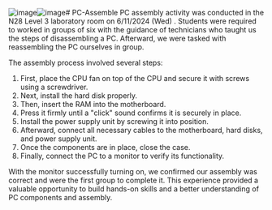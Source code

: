 ![image](https://github.com/user-attachments/assets/fa213897-e78c-4a30-a4b3-1c577d9c153d)![image](https://github.com/user-attachments/assets/e3f77bd0-53d6-4f34-baac-9e61955096a6)# PC-Assemble
PC assembly activity was conducted in the N28 Level 3 laboratory room on 6/11/2024 (Wed) . Students were required to worked in groups of six with the guidance of technicians who taught us the steps of disassembling a PC. Afterward, we were tasked with reassembling the PC ourselves in group.

The assembly process involved several steps: 
1. First, place the CPU fan on top of the CPU and secure it with screws using a screwdriver. 
2. Next, install the hard disk properly.   
3. Then, insert the RAM into the motherboard. 
4. Press it firmly until a "click" sound confirms it is securely in place. 
5. Install the power supply unit by screwing it into position. 
6. Afterward, connect all necessary cables to the motherboard, hard disks, and power supply unit. 
7. Once the components are in place, close the case. 
8. Finally, connect the PC to a monitor to verify its functionality.

With the monitor successfully turning on, we confirmed our assembly was correct and were the first group to complete it. This experience provided a valuable opportunity to build hands-on skills and a better understanding of PC components and assembly.
